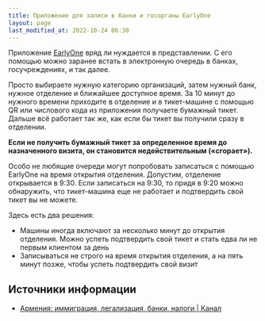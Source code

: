 ```yaml
---
title: Приложение для записи в банки и госорганы EarlyOne
layout: page
last_modified_at: 2022-10-24 06:30
---
```


Приложение [EarlyOne](https://earlyone.com/mobile-application/) вряд ли нуждается в представлении. С его помощью можно
заранее встать в электронную очередь в банках, госучреждениях, и так далее.

Просто выбираете нужную категорию организаций, затем нужный банк, нужное отделение и ближайшее доступное время. За
10 минут до нужного времени приходите в отделение и в тикет-машине с помощью QR или числового кода из приложения
получаете бумажный тикет. Дальше всё работает так же, как если бы тикет вы получили сразу в отделении.

**Если не получить бумажный тикет за определенное время до назначенного визита, он становится недействительным («сгорает»).**

Особо не любящие очереди могут попробовать записаться с помощью EarlyOne на время открытия отделения. Допустим,
отделение открывается в 9:30. Если записаться на 9:30, то придя в 9:20 можно обнаружить, что тикет-машина еще не
работает и подтвердить свой тикет вы не можете.

Здесь есть два решения:
- Машины иногда включают за несколько минут до открытия отделения. Можно успеть подтвердить свой тикет и стать едва ли не первым клиентом за день
- Записываться не строго на время открытия отделения, а на пять минут позже, чтобы успеть подтвердить свой визит

## Источники информации

- [Армения: иммиграция, легализация, банки, налоги \| Канал](https://t.me/am_banking_and_residency)

